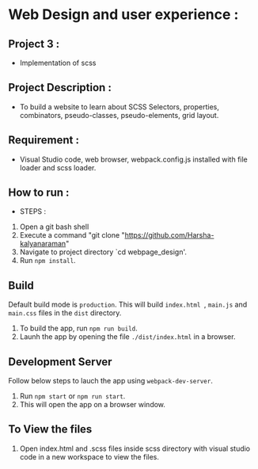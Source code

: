# Web Design and user experience :
## Project 3 : 
* Implementation of scss
## Project Description : 
*  To build a website to learn about SCSS Selectors, properties, combinators, pseudo-classes, pseudo-elements, grid layout.

## Requirement :
* Visual Studio code, web browser, webpack.config.js installed with file loader and scss loader.

## How to run :
* STEPS :
1. Open a git bash shell
2. Execute a command "git clone "https://github.com/Harsha-kalyanaraman"
3. Navigate to project directory `cd webpage_design'.
4. Run `npm install`.

## Build
Default build mode is `production`. This will build `index.html `, `main.js` and `main.css` files in the `dist` directory.
1. To build the app, run `npm run build`.
2. Launh the app by opening the file `./dist/index.html` in a browser.

## Development Server
Follow below steps to lauch the app using `webpack-dev-server`.
1. Run `npm start` or `npm run start`.
2. This will open the app on a browser window.
## To View the files
1. Open index.html and .scss files inside scss directory with visual studio code in a new workspace to view the files.


